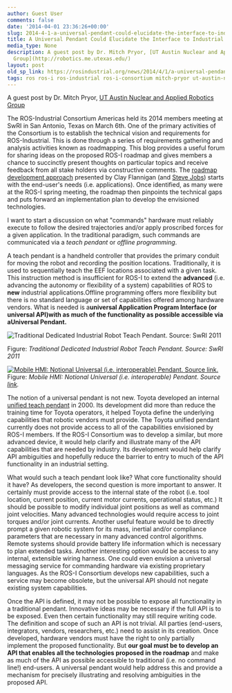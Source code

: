 ```yaml
---
author: Guest User
comments: false
date: '2014-04-01 23:36:26+00:00'
slug: 2014-4-1-a-universal-pendant-could-elucidate-the-interface-to-industrial-robot-manipulators
title: A Universal Pendant Could Elucidate the Interface to Industrial Robot Manipulators
media_type: None
description: A guest post by Dr. Mitch Pryor, [UT Austin Nuclear and Applied Robotics
  Group](http://robotics.me.utexas.edu/)
layout: post
old_sp_link: https://rosindustrial.org/news/2014/4/1/a-universal-pendant-could-elucidate-the-interface-to-industrial-robot-manipulators
tags: ros ros-i ros-industrial ros-i-consortium mitch-pryor ut-austin-nrg ut-austin-nuclear-and-applied-robotics-lab
---
```


A guest post by Dr. Mitch Pryor, [UT Austin Nuclear and Applied Robotics Group](http://robotics.me.utexas.edu/)

The ROS-Industrial Consortium Americas held its 2014 members meeting at SwRI in San Antonio, Texas on March 6th. One of the primary activities of the Consortium is to establish the technical vision and requirements for ROS-Industrial. This is done through a series of requirements gathering and analysis activities known as roadmapping. This blog provides a useful forum for sharing ideas on the proposed ROS-I roadmap and gives members a chance to succinctly present thoughts on particular topics and receive feedback from all stake holders via constructive comments. The [roadmap development approach](http://prod.sandia.gov/techlib/access-control.cgi/1997/970665.pdf) presented by Clay Flannigan (and [Steve Jobs](https://www.youtube.com/watch?v=1SIeTmORl0E)) starts with the end-user's needs (i.e. applications). Once identified, as many were at the ROS-I spring meeting, the roadmap then pinpoints the technical gaps and puts forward an implementation plan to develop the envisioned technologies.

I want to start a discussion on what "commands" hardware must reliably execute to follow the desired trajectories and/or apply proscribed forces for a given application. In the traditional paradigm, such commands are communicated via a *teach pendant* or *offline programming*.

A teach pendant is a handheld controller that provides the primary conduit for moving the robot and recording the position locations. Traditionally, it is used to sequentially teach the EEF locations associated with a given task. This instruction method is insufficient for ROS-I to extend the **advanced** (i.e. advancing the autonomy or flexibility of a system) capabilities of ROS to **new** industrial applications.Offline programming offers more flexibility but there is no standard language or set of capabilities offered among hardware vendors. What is needed is a**universal Application Program Interface (or universal API)**with as much of the functionality as possible accessible via a**Universal Pendant.**

![Traditional Dedicated Industrial Robot Teach Pendant. Source: SwRI 2011](https://images.squarespace-cdn.com/content/v1/51df34b1e4b08840dcfd2841/1396394069065-LK21UIYTXA7369C3ZFFN/Pendant.png)

Figure: *Traditional Dedicated Industrial Robot Teach Pendant. Source: SwRI 2011*

[![Mobile HMI: Notional Universal (i.e. interoperable) Pendant. Source link.](https://images.squarespace-cdn.com/content/v1/51df34b1e4b08840dcfd2841/1396394187210-0710UHBQNRWLKVVHVVMG/MobileHMI.jpg)](http://www.automation.siemens.com/mcms/human-machine-interface/en/operator-interfaces/mobile-panel/series-270/simatic-mobile-panel-277-iwlan/pages/default.aspx)
Figure: *Mobile HMI: Notional Universal (i.e. interoperable) Pendant. Source [link](http://www.automation.siemens.com/mcms/human-machine-interface/en/operator-interfaces/mobile-panel/series-270/simatic-mobile-panel-277-iwlan/pages/default.aspx).*

The notion of a universal pendant is not new. Toyota developed an internal [unified teach pendant](http://www.toyota-global.com/company/history_of_toyota/75years/data/automotive_business/production/production_engineering/vehicles/welding/index.html) in 2000. Its development did more than reduce the training time for Toyota operators, it helped Toyota define the underlying capabilities that robotic vendors must provide. The Toyota unified pendant currently does not provide access to all of the capabilities envisioned by ROS-I members. If the ROS-I Consortium was to develop a similar, but more advanced device, it would help clarify and illustrate many of the API capabilities that are needed by industry. Its development would help clarify API ambiguities and hopefully reduce the barrier to entry to much of the API functionality in an industrial setting.

What would such a teach pendant look like? What core functionality should it have? As developers, the second question is more important to answer. It certainly must provide access to the internal state of the robot (i.e. tool location, current position, current motor currents, operational status, etc.) It should be possible to modify individual joint positions as well as command joint velocities. Many advanced technologies would require access to joint torques and/or joint currents. Another useful feature would be to directly prompt a given robotic system for its mass, inertial and/or compliance parameters that are necessary in many advanced control algorithms. Remote systems should provide battery life information which is necessary to plan extended tasks. Another interesting option would be access to any internal, extensible wiring harness. One could even envision a universal messaging service for commanding hardware via existing proprietary languages. As the ROS-I Consortium develops new capabilities, such a service may become obsolete, but the universal API should not negate existing system capabilities.

Once the API is defined, it may not be possible to expose all functionality in a traditional pendant. Innovative ideas may be necessary if the full API is to be exposed. Even then certain functionality may still require writing code. The definition and scope of such an API is not trivial. All parties (end-users, integrators, vendors, researchers, etc.) need to assist in its creation. Once developed, hardware vendors must have the right to only partially implement the proposed functionality. But **our goal must be to develop an API that enables all the technologies proposed in the roadmap** and make as much of the API as possible accessible to traditional (i.e. no command line!) end-users. A universal pendant would help address this and provide a mechanism for precisely illustrating and resolving ambiguities in the proposed API.


